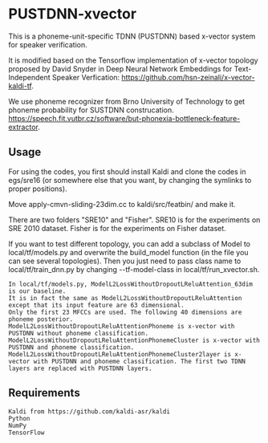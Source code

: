 # PUSTDNN-xvector
This is a phoneme-unit-specific TDNN (PUSTDNN) based x-vector system for speaker verification.

It is modified based on the Tensorflow implementation of x-vector topology proposed by David Snyder in Deep Neural Network Embeddings for Text-Independent Speaker Verfication: https://github.com/hsn-zeinali/x-vector-kaldi-tf.

We use phoneme recognizer from Brno University of Technology to get phoneme probability for SUSTDNN construcation. https://speech.fit.vutbr.cz/software/but-phonexia-bottleneck-feature-extractor.




## Usage

For using the codes, you first should install Kaldi and clone the codes in egs/sre16 (or somewhere else that you want, by changing the symlinks to proper positions). 

Move apply-cmvn-sliding-23dim.cc to kaldi⁩/⁨src⁩/featbin⁩/ and make it.

There are two folders "SRE10" and "Fisher". SRE10 is for the experiments on SRE 2010 dataset. Fisher is for the experiments on Fisher dataset.

If you want to test different topology, you can add a subclass of Model to local/tf/models.py and overwrite the build_model function (in the file you can see several topologies). Then you just need to pass class name to local/tf/train_dnn.py by changing --tf-model-class in local/tf/run_xvector.sh.

    In local/tf/models.py, ModelL2LossWithoutDropoutLReluAttention_63dim is our baseline. 
    It is in fact the same as ModelL2LossWithoutDropoutLReluAttention except that its input feature are 63 dimensional. 
    Only the first 23 MFCCs are used. The following 40 dimensions are phoneme posterior.
    ModelL2LossWithoutDropoutLReluAttentionPhoneme is x-vector with PUSTDNN without phoneme classification.
    ModelL2LossWithoutDropoutLReluAttentionPhonemeCluster is x-vector with PUSTDNN and phoneme classification.
    ModelL2LossWithoutDropoutLReluAttentionPhonemeCluster2layer is x-vector with PUSTDNN and phoneme classification. The first two TDNN layers are replaced with PUSTDNN layers.



## Requirements

    Kaldi from https://github.com/kaldi-asr/kaldi
    Python
    NumPy
    TensorFlow

